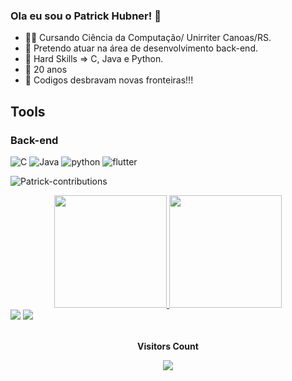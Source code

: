 ### Ola eu sou o Patrick Hubner! 👋
- 👨‍💻 Cursando Ciência da Computação/ Unirriter Canoas/RS.
- 🌱 Pretendo atuar na área de desenvolvimento back-end.
- 👯 Hard Skills => C, Java e Python.
- 🤔 20 anos
- 💬 Codigos desbravam novas fronteiras!!!
## Tools

### Back-end
![C](https://img.shields.io/badge/C-43853D?style=for-the-badge&logo=c&logoColor=white)
![Java](https://img.shields.io/badge/Java-43853D?style=for-the-badge&logo=java&logoColor=white)
![python](https://img.shields.io/badge/Python-43853D?style=for-the-badge&logo=python&logoColor=white)
![flutter](https://img.shields.io/badge/Flutter-43853D?style=for-the-badge&logo=Flutter&logoColor=white)

![Patrick-contributions](https://activity-graph.herokuapp.com/graph?username=PatrickHubner&theme=react-dark)
<div align="center">
  <a href="https://github.com/PatrickHubner">
  <img height="180em" src="https://github-readme-stats.vercel.app/api?username=PatrickHubner&show_icons=true&theme=chartreuse-dark&include_all_commits=true&count_private=true"/>
  <img height="180em" src="https://github-readme-stats.vercel.app/api/top-langs/?username=PatrickHubner&layout=compact&langs_count=7&theme=chartreuse-dark"/>
</div>


  <div> 
  <a href="https://www.instagram.com/patrick__hubnerr" target="_blank"><img src="https://img.shields.io/badge/-Instagram-%23E4405F?style=for-the-badge&logo=instagram&logoColor=white" target="_blank"></a>
  <a href = "mailto:workpatrickhubner@gmail.com"><img src="https://img.shields.io/badge/-Gmail-%23333?style=for-the-badge&logo=gmail&logoColor=white" target="_blank"></a
</div> 
    <div align="center">
<br><p align="centre"><b>Visitors Count</b></p>  
<p align="center"><img align="center" src="https://profile-counter.glitch.me/PatrickHubner/count.svg" /></p> 
      <br></div>
  
  
  
  
  
